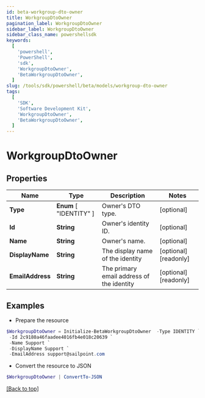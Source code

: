 ```yaml
---
id: beta-workgroup-dto-owner
title: WorkgroupDtoOwner
pagination_label: WorkgroupDtoOwner
sidebar_label: WorkgroupDtoOwner
sidebar_class_name: powershellsdk
keywords:
  [
    'powershell',
    'PowerShell',
    'sdk',
    'WorkgroupDtoOwner',
    'BetaWorkgroupDtoOwner',
  ]
slug: /tools/sdk/powershell/beta/models/workgroup-dto-owner
tags:
  [
    'SDK',
    'Software Development Kit',
    'WorkgroupDtoOwner',
    'BetaWorkgroupDtoOwner',
  ]
---
```


# WorkgroupDtoOwner

## Properties

| Name | Type | Description | Notes |
| --- | --- | --- | --- |
| **Type** | **Enum** [ "IDENTITY" ] | Owner's DTO type. | [optional] |
| **Id** | **String** | Owner's identity ID. | [optional] |
| **Name** | **String** | Owner's name. | [optional] |
| **DisplayName** | **String** | The display name of the identity | [optional] [readonly] |
| **EmailAddress** | **String** | The primary email address of the identity | [optional] [readonly] |

## Examples

- Prepare the resource

```powershell
$WorkgroupDtoOwner = Initialize-BetaWorkgroupDtoOwner  -Type IDENTITY `
 -Id 2c9180a46faadee4016fb4e018c20639 `
 -Name Support `
 -DisplayName Support `
 -EmailAddress support@sailpoint.com
```

- Convert the resource to JSON

```powershell
$WorkgroupDtoOwner | ConvertTo-JSON
```

[[Back to top]](#)
